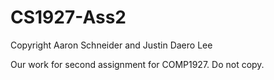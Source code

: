 # CS1927-Ass2
Copyright Aaron Schneider and Justin Daero Lee

Our work for second assignment for COMP1927.
Do not copy.
